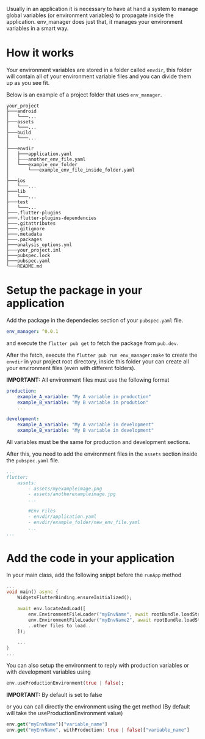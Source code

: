 <!--`-->

Usually in an application it is necessary to have at hand a system to manage global variables (or environment variables) to propagate inside the application. env_manager does just that, it manages your environment variables in a smart way.

# How it works
Your environment variables are stored in a folder called `envdir`, this folder will contain all of your environment variable files and you can divide them up as you see fit.

Below is an example of a project folder that uses `env_manager`.
```
your_project
├───android
│	└───...
├───assets
│	└───...
├───build
│	└───...
│
├───envdir
│	├───application.yaml
│	├───another_env_file.yaml
│	└───example_env_folder
│		└───example_env_file_inside_folder.yaml
│
├───ios
│	└───...
├───lib
│	└───...
├───test
│	└───...
├───.flutter-plugins
├───.flutter-plugins-dependencies
├───.gitattributes
├───.gitignore
├───.metadata
├───.packages
├───analysis_options.yml
├───your_project.iml
├───pubspec.lock
├───pubspec.yaml
└───README.md
```

# Setup the package in your application
Add the package in the dependecies section of your `pubspec.yaml` file.
```yaml
env_manager: ^0.0.1
```

and execute the `flutter pub get` to fetch the package from `pub.dev`.

After the fetch, execute the `flutter pub run env_manager:make` to create the `envdir` in your project root directory, inside this folder your can create all your environment files (even with different folders).

**IMPORTANT:** All environment files must use the following format
```yaml
production:
	example_A_variable: "My A variable in production"
	example_B_variable: "My B variable in prodution"
	...

development:
	example_A_variable: "My A variable in development"
	example_B_variable: "My B variable in development"
```
All variables must be the same for production and development sections.

After this, you need to add the environment files in the `assets` section inside the `pubspec.yaml` file.

```yaml
...
flutter:
	assets:
		- assets/myexampleimage.png
		- assets/anotherexampleimage.jpg
		...

		#Env Files
		- envdir/application.yaml
		- envdir/example_folder/new_env_file.yaml
		...
...
```

# Add the code in your application

In your main class, add the following snippt before the `runApp` method

```dart
...
void main() async {
	WidgetsFlutterBinding.ensureInitialized();

	await env.locateAndLoad([
		env.EnvironmentFileLoader("myEnvName", await rootBundle.loadString("envdir/application.yaml")),
		env.EnvironmentFileLoader("myEnvName2", await rootBundle.loadString("envdir/example_folder/new_env_file.yaml")),
		..other files to load..
	]);

	...
}
...
```
You can also setup the environment to reply with production variables or with development variables using

```dart 
env.useProductionEnvironment(true | false);
```
**IMPORTANT:** By default is set to false

or you can call directly the environment using the get method (By default will take the useProductionEnvironment value)

```dart
env.get("myEnvName")["variable_name"]
env.get("myEnvName", withProduction: true | false)["variable_name"]
```